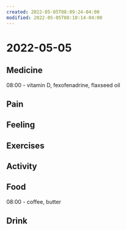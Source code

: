 ```yaml
---
created: 2022-05-05T08:09:24-04:00
modified: 2022-05-05T08:10:14-04:00
---
```


# 2022-05-05

## Medicine

08:00 - vitamin D, fexofenadrine, flaxseed oil

## Pain


## Feeling


## Exercises


## Activity


## Food

08:00 - coffee, butter


## Drink
